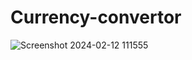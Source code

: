 # Currency-convertor

![Screenshot 2024-02-12 111555](https://github.com/SakshiNagare2004/Rock-paper-scissors-game/assets/144937900/bb62b48e-8015-404a-808b-0f029e1e3f84)
